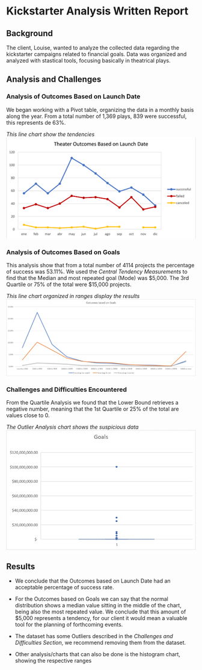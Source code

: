 # Kickstarter Analysis Written Report

## Background

The client, Louise, wanted to analyze the collected data regarding the kickstarter campaigns related to financial goals.
Data was organized and analyzed with stastical tools, focusing basically in theatrical plays.

## Analysis and Challenges
### Analysis of Outcomes Based on Launch Date
We began working with a Pivot table, organizing the data in a monthly basis along the year.
From a total number of 1,369 plays, 839 were successful, this represents de 63%. 

*This line chart show the tendencies* ![This is an image](https://github.com/cazaresG/kickstarter-analysis/blob/main/Theater_Outcomes_vs_Launch.png) 

### Analysis of Outcomes Based on Goals
This analysis show that from a total number of 4114 projects the percentage of success was 53.11%. We used the *Central Tendency Measurements*
to find that the Median and most repeated goal (Mode) was $5,000. The 3rd Quartile or 75% of the total were $15,000 projects.

*This line chart organized in ranges display the results* ![This is an image](https://github.com/cazaresG/kickstarter-analysis/blob/main/Outcomes_vs_Goals.png)

### Challenges and Difficulties Encountered
From the Quartile Analysis we found that the Lower Bound retrieves a negative number, meaning that the 1st Quartile or 25% of the total are values close to 0.

*The Outlier Analysis chart shows the suspicious data* 
![This is an image](https://github.com/cazaresG/kickstarter-analysis/blob/main/Goals_Box_and_Whiskers.png)
## Results

- We conclude that the Outcomes based on Launch Date had an acceptable percentage of success rate.

- For the Outcomes based on Goals we can say that the normal distribution shows a median value sitting in the middle of the chart, being also the most repeated
  value. We conclude that this amount of $5,000 represents a tendency, for our client it would mean a valuable tool for the planning of forthcoming events.

- The dataset has some Outliers described in the *Challenges and Difficulties Section*, we recommend removing them from the dataset.

- Other analysis/charts that can also be done is the histogram chart, showing the respective ranges
